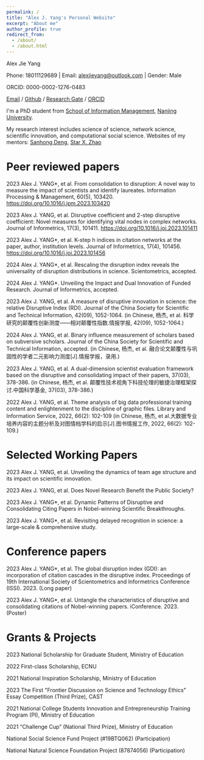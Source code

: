 ```yaml
---
permalink: /
title: "Alex J. Yang's Personal Website"
excerpt: "About me"
author_profile: true
redirect_from: 
  - /about/
  - /about.html
---
```

Alex Jie Yang

Phone: 18011129689 | Email: alexjieyang@outlook.com | Gender: Male

ORCID: 0000-0002-1276-0483

[Email](alexjieyang@outlook.com) / [Github](https://github.com/AlexJieYang) / [Research Gate](https://www.researchgate.net/profile/Alex-Yang-36) / [ORCID](https://orcid.org/0000-0002-1276-0483)

I'm a PhD student from [School of Information Management](https://im.nju.edu.cn/imeng/main.htm), [Nanjing University](https://njunju.nju.edu.cn/EN/main.htm).

My research interest includes science of science, network science, scientific innovation, and computational social science. Websites of my mentors: [Sanhong Deng](https://im.nju.edu.cn/dsh1/list.htm), [Star X. Zhao](https://faculty.fudan.edu.cn/starzhao/zh_CN/index/661567/list/index.htm)


Peer reviewed papers
======
2023 Alex J. YANG*, et al. From consolidation to disruption: A novel way to measure the impact of scientists and identify laureates. Information Processing & Management, 60(5), 103420. https://doi.org/10.1016/j.ipm.2023.103420

2023 Alex J. YANG, et al. Disruptive coefficient and 2-step disruptive coefficient: Novel measures for identifying vital nodes in complex networks. Journal of Informetrics, 17(3), 101411. https://doi.org/10.1016/j.joi.2023.101411

2023 Alex J. YANG*, et al. K-step h indices in citation networks at the paper, author, institution levels. Journal of Informetrics, 17(4), 101456. https://doi.org/10.1016/j.joi.2023.101456

2024 Alex J. YANG*, et al. Rescaling the disruption index reveals the universality of disruption distributions in science. Scientometrics, accepted.

2024 Alex J. YANG*. Unveiling the Impact and Dual Innovation of Funded Research. Journal of Informetrics, accepted.

2023 Alex J. YANG, et al. A measure of disruptive innovation in science: the relative Disruptive Index (RDI). Journal of the China Society for Scientific and Technical Information, 42(09), 1052-1064. (in Chinese, 杨杰, et al. 科学研究的颠覆性创新测度——相对颠覆性指数.情报学报, 42(09), 1052-1064.)

2024 Alex J. YANG, et al. Binary influence measurement of scholars based on subversive scholars. Journal of the China Society for Scientific and Technical Information, accepted. (in Chinese, 杨杰, et al. 融合论文颠覆性与巩固性的学者二元影响力测度[J].情报学报，录用.)

2023 Alex J. YANG, et al. A dual-dimension scientist evaluation framework based on the disruptive and consolidating impact of their papers, 37(03), 378-386. (in Chinese, 杨杰, et al. 颠覆性技术视角下科技伦理的敏捷治理框架探讨.中国科学基金, 37(03), 378-386.)

2022 Alex J. YANG, et al. Theme analysis of big data professional training content and enlightenment to the discipline of graphic files. Library and Information Service, 2022, 66(2): 102-109 (in Chinese, 杨杰, et al.大数据专业培养内容的主题分析及对图情档学科的启示[J].图书情报工作, 2022, 66(2): 102-109.)

Selected Working Papers
======
2023 Alex J. YANG, et al. Unveiling the dynamics of team age structure and its impact on scientific innovation.

2023 Alex J. YANG, et al. Does Novel Research Benefit the Public Society?

2023 Alex J. YANG*, et al. Dynamic Patterns of Disruptive and Consolidating Citing Papers in Nobel-winning Scientific Breakthroughs.

2023 Alex J. YANG*, et al. Revisiting delayed recognition in science: a large-scale & comprehensive study.

Conference papers
======
2023 Alex J. YANG*, et al. The global disruption index (GDI): an incorporation of citation cascades in the disruptive index. Proceedings of 19th International Society of Scientometrics and Informetrics Conference (ISSI). 2023. (Long paper)

2023 Alex J. YANG*, et al. Untangle the characteristics of disruptive and consolidating citations of Nobel-winning papers. iConference. 2023. (Poster)

Grants & Projects
======
2023 National Scholarship for Graduate Student, Ministry of Education

2022 First-class Scholarship, ECNU

2021 National Inspiration Scholarship, Ministry of Education

2023 The First "Frontier Discussion on Science and Technology Ethics" Essay Competition (Third Prize), CAST

2021 National College Students Innovation and Entrepreneurship Training Program (PI), Ministry of Education

2021 “Challenge Cup” (National Third Prize), Ministry of Education

National Social Science Fund Project (#19BTQ062) (Participation)

National Natural Science Foundation Project (87874056) (Participation)
